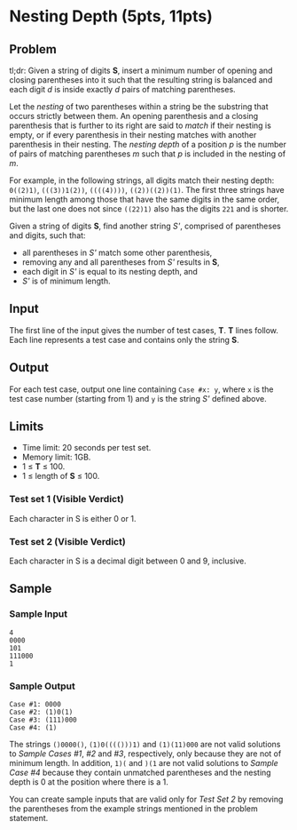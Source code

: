 # Nesting Depth (5pts, 11pts)

## Problem

tl;dr: Given a string of digits **S**, insert a minimum number of opening and closing parentheses into it such that the resulting string is balanced and each digit *d* is inside exactly *d* pairs of matching parentheses.

Let the *nesting* of two parentheses within a string be the substring that occurs strictly between them. An opening parenthesis and a closing parenthesis that is further to its right are said to *match* if their nesting is empty, or if every parenthesis in their nesting matches with another parenthesis in their nesting. The *nesting depth* of a position *p* is the number of pairs of matching parentheses *m* such that *p* is included in the nesting of *m*.

For example, in the following strings, all digits match their nesting depth: `0((2)1)`, `(((3))1(2))`, `((((4))))`, `((2))((2))(1)`. The first three strings have minimum length among those that have the same digits in the same order, but the last one does not since `((22)1)` also has the digits `221` and is shorter.

Given a string of digits **S**, find another string *S'*, comprised of parentheses and digits, such that:

* all parentheses in *S'* match some other parenthesis,
* removing any and all parentheses from *S'* results in **S**,
* each digit in *S'* is equal to its nesting depth, and
* *S'* is of minimum length.

## Input

The first line of the input gives the number of test cases, **T**. **T** lines follow. Each line represents a test case and contains only the string **S**.

## Output

For each test case, output one line containing `Case #x: y`, where `x` is the test case number (starting from 1) and `y` is the string *S'* defined above.

## Limits

* Time limit: 20 seconds per test set.
* Memory limit: 1GB.
* 1 ≤ **T** ≤ 100.
* 1 ≤ length of **S** ≤ 100.

### Test set 1 (Visible Verdict)

Each character in S is either 0 or 1.

### Test set 2 (Visible Verdict)

Each character in S is a decimal digit between 0 and 9, inclusive.

## Sample

### Sample Input

```text
4
0000
101
111000
1
```

### Sample Output

```text
Case #1: 0000
Case #2: (1)0(1)
Case #3: (111)000
Case #4: (1)
```

The strings `()0000()`, `(1)0(((()))1)` and `(1)(11)000` are not valid solutions to *Sample Cases #1*, *#2* and *#3*, respectively, only because they are not of minimum length. In addition, `1)(` and `)(1` are not valid solutions to *Sample Case #4* because they contain unmatched parentheses and the nesting depth is 0 at the position where there is a 1.

You can create sample inputs that are valid only for *Test Set 2* by removing the parentheses from the example strings mentioned in the problem statement.
